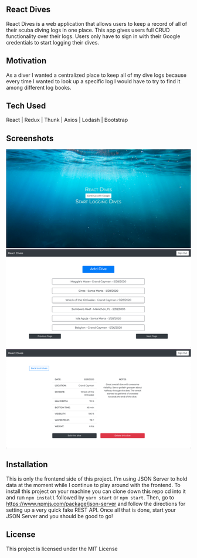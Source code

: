 **React Dives**
---------
React Dives is a web application that allows users to keep a record of all of their scuba diving logs in one place. This app gives users full CRUD functionality over their logs. Users only have to sign in with their Google credentials to start logging their dives.   

**Motivation**
---------
As a diver I wanted a centralized place to keep all of my dive logs because every time I wanted to look up a specific log I would have to try to find it among different log books. 

**Tech Used**
---------
React | Redux | Thunk | Axios | Lodash | Bootstrap

**Screenshots**
--------
![](/images/diveHome.png)
![](/images/diveIndex.png)
![](/images/diveShow.png)

**Installation**
---------
This is only the frontend side of this project. I'm using JSON Server to hold data at the moment while I continue to play around with the frontend. To install this project on your machine you can clone down this repo cd into it and run `npm install` followed by `yarn start` or `npm start`. Then, go to https://www.npmjs.com/package/json-server and follow the directions for setting up a very quick fake REST API. Once all that is done, start your JSON Server and you should be good to go!

**License**
---------
This project is licensed under the MIT License

